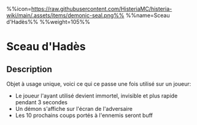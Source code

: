%%icon=https://raw.githubusercontent.com/HisteriaMC/histeria-wiki/main/.assets/items/demonic-seal.png%%
%%name=Sceau d'Hadès%%
%%weight=105%%

# Sceau d'Hadès

## Description

Objet à usage unique, voici ce qui ce passe une fois utilisé sur un joueur:
- Le joueur l'ayant utilisé devient immortel, invisible et plus rapide pendant 3 secondes
- Un démon s'affiche sur l'écran de l'adversaire
- Les 10 prochains coups portés à l'ennemis seront buff